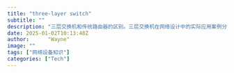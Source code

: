 ```yaml
---
title: "three-layer switch"
subtitle: ""
description: "三层交换机和传统路由器的区别。三层交换机在网络设计中的实际应用案例分析。"
date: 2025-01-02T10:13:48Z
author:      "Wayne"
image: ""
tags: ["网络设备知识"]
categories: ["Tech"]
---
```

